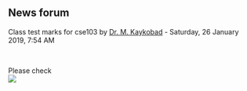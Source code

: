 <h2>News forum</h2><a href="https://moodle.cse.buet.ac.bd/user/view.php?id=20&course=382"></a>
Class test marks for cse103
by <a href="https://moodle.cse.buet.ac.bd/user/view.php?id=20&course=382">Dr. M. Kaykobad</a> - Saturday, 26 January 2019, 7:54 AM


 

Please check<br /><img src="file%5CCse103ctmarks.jpg" />







